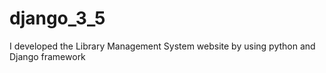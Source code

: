 # django_3_5
I developed the Library Management System website by using python and Django framework 
